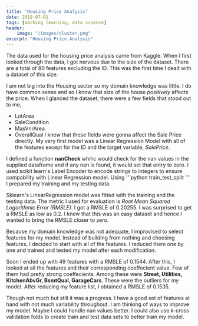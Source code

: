 ```yaml
---
title: "Housing Price Analysis"
date: 2019-07-01
tags: [maching learning, data science]
header: 
    image: "/images/cluster.png"
excerpt: "Housing Price Analysis"
---
```

The data used for the housing price analysis 
came from Kaggle. When I first looked through the data,
I got nervous due to the size of the dataset. There are 
a total of 80 features excluding the ID. This was the first
time I dealt with a dataset of this size.

I am not big into the Housing sector so my domain knowledge
was little. I do have common sense and so I know that size of 
the house *positively* affects the price. When I glanced the dataset,
there were a few fields that stood out to me,
* LotArea
* SaleCondition
* MasVnrArea 
* OverallQual
I knew that these fields were gonna affect the Sale Price directly.
My very first model was a Linear Regression Model with all of the
features except for the ID and the target variable, *SalePrice*.

I defined a function **nanCheck** whihc would check for the 
nan values in the supplied dataframe and if any nan is found,
it would set that entry to zero. I used scikit learn's Label Encoder
to encode strings to integers to ensure compability with Linear Regression
model. Using '''python train_test_split ''' I prepared my training and
my testing data. 

Sklearn's LinearRegression model was fitted with the training and the 
testing data. The metric I used for evaluation is *Root Mean Squared Logarithmic Error (RMSLE)*.
I got a RMSLE of 0.20255. I was surprised to get a RMSLE as low as 0.2.
I knew that this was an easy dataset and hence I wanted to bring the RMSLE closer to zero.

Because my domain knowledge was not adequate, I improvised to select features for my model.
Instead of building from nothing and choosing features, I decided to start with all of the
features. I reduced them one by one and trained and tested my model after each modification.

Soon I ended up with 49 features with a RMSLE of 0.1544. After this, I looked at all the features
and their corresponding coeffecient value. Few of them had pretty strong coeffecients. Among these were 
**Street, Utilities, KitchenAbvGr, BsmtQual, GarageCars**. These were the outliers for my model. After reducing
my feature list, I obtained a RMSLE of 0.1535.

Though not much but still it was a progress. I have a good set of features at hand with not much variability throughout.
I am thinking of ways to improve my model. Maybe I could handle nan values better. I could also use k-cross validation folds
to create train and test data sets to better train my model. 